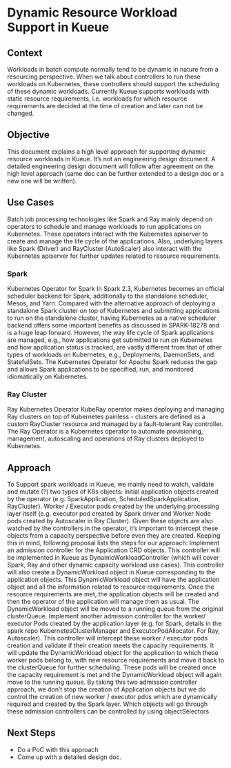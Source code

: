 # Dynamic Resource Workload Support in Kueue

## Context
Workloads in batch compute normally tend to be dynamic in nature from a resourcing perspective. When we talk about controllers to run these workloads on Kubernetes, these controllers should support the scheduling of these dynamic workloads. Currently Kueue supports workloads with static resource requirements, i.e. workloads for which resource requirements are decided at the time of creation and later can not be changed.

## Objective
This document explains a high level approach for supporting dynamic resource workloads in Kueue. 
It’s not an engineering design document. A detailed engineering design document will follow after agreement on the high level approach (same doc can be further extended to a design doc or a new one will be written).

## Use Cases
Batch job processing technologies like Spark and Ray mainly depend on operators to schedule and manage workloads to run applications on Kubernetes. These operators interact with the Kubernetes apiserver to create and manage the life cycle of the applications. Also, underlying layers like Spark (Driver) and RayCluster (AutoScaler) also interact with the Kubernetes apiserver for further updates related to resource requirements.

### Spark
Kubernetes Operator for Spark
In Spark 2.3, Kubernetes becomes an official scheduler backend for Spark, additionally to the standalone scheduler, Mesos, and Yarn. Compared with the alternative approach of deploying a standalone Spark cluster on top of Kubernetes and submitting applications to run on the standalone cluster, having Kubernetes as a native scheduler backend offers some important benefits as discussed in SPARK-18278 and is a huge leap forward. However, the way life cycle of Spark applications are managed, e.g., how applications get submitted to run on Kubernetes and how application status is tracked, are vastly different from that of other types of workloads on Kubernetes, e.g., Deployments, DaemonSets, and StatefulSets. The Kubernetes Operator for Apache Spark reduces the gap and allows Spark applications to be specified, run, and monitored idiomatically on Kubernetes.

### Ray Cluster
Ray Kubernetes Operator
KubeRay operator makes deploying and managing Ray clusters on top of Kubernetes painless - clusters are defined as a custom RayCluster resource and managed by a fault-tolerant Ray controller. The Ray Operator is a Kubernetes operator to automate provisioning, management, autoscaling and operations of Ray clusters deployed to Kubernetes.

## Approach
To Support spark workloads in Kueue, we mainly need to watch, validate and mutate (?) two types of K8s objects:
Initial application objects created by the operator (e.g. SparkApplication, ScheduledSparkApplication, RayCluster).
Worker / Executor pods created by the underlying processing layer itself (e.g. executor pod created by Spark driver and Worker Node pods created by Autoscaler in Ray Cluster).
Given these objects are also watched by the controllers in the operator, it’s important to intercept these objects from a capacity perspective before even they are created. Keeping this in mind, following proposal lists the steps for our approach:
Implement an admission controller for the Application CRD objects. This controller will be implemented in Kueue as DynamicWorkloadController (which will cover Spark, Ray and other dynamic capacity workload use cases). 
This controller will also create a DynamicWorkload object in Kueue corresponding to the application objects. This DynamicWorkload object will have the application object and all the information related to resource requirements.
Once the resource requirements are met, the application objects will be created and then the operator of the application will manage them as usual.
The DynamicWorkload object will be moved to a running queue from the original clusterQueue.
Implement another admission controller for the worker/ executor Pods created by the application layer (e.g. for Spark, details in the spark repo KubernetesClusterManager and ExecutorPodAllocator. For Ray, Autoscaler). 
This controller will intercept these worker / executor pods creation and validate if their creation meets the capacity requirements. 
It will update the DynamicWorkload object for the application to which these worker pods belong to, with new resource requirements and move it back to the clusterQueue for further scheduling. These pods will be created once the capacity requirement is met and the DynamicWorkload object will again move to the running queue.
By taking this two admission controller approach, we don’t stop the creation of Application objects but we do control the creation of new worker / executor pdos which are dynamically required and created by the Spark layer. Which objects will go through these admission controllers can be controlled by using objectSelectors

## Next Steps
* Do a PoC with this approach
* Come up with a detailed design doc. 

